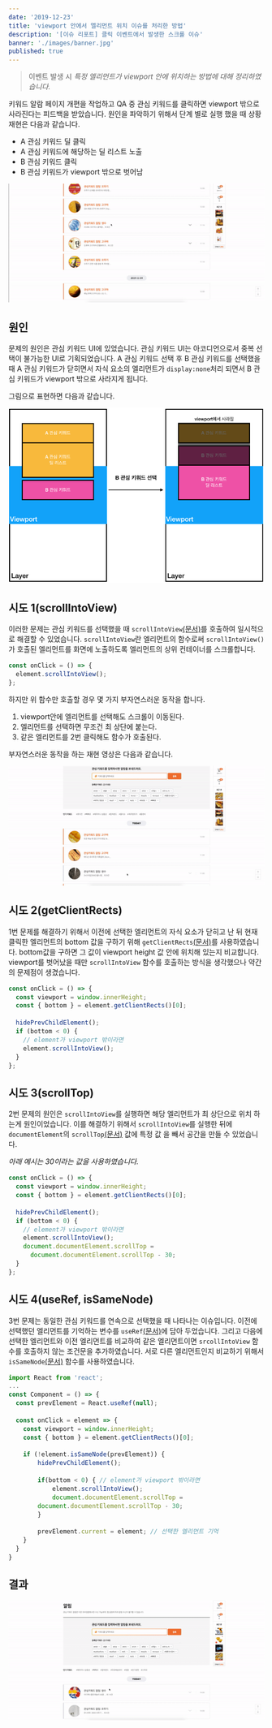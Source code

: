 ```yaml
---
date: '2019-12-23'
title: 'viewport 안에서 엘리먼트 위치 이슈를 처리한 방법'
description: '[이슈 리포트] 클릭 이벤트에서 발생한 스크롤 이슈'
banner: './images/banner.jpg'
published: true
---
```


> 이벤트 발생 시 _특정 엘리먼트가 viewport 안에 위치하는 방법에 대해 정리하였습니다._

키워드 알람 페이지 개편을 작업하고 QA 중 관심 키워드를 클릭하면 viewport 밖으로 사라진다는 피드백을 받았습니다. 원인을 파악하기 위해서 단계 별로 실행 했을 때 상황 재현은 다음과 같습니다.

- A 관심 키워드 딜 클릭
- A 관심 키워드에 해당하는 딜 리스트 노출
- B 관심 키워드 클릭
- B 관심 키워드가 viewport 밖으로 벗어남

![viewport/issue-view-1](https://raw.githubusercontent.com/ESTAID/estaid-starter-blog/master/content/blog/scroll-issue-in-element-viewport/images/issue-view.gif?style=center)

## 원인

문제의 원인은 관심 키워드 UI에 있었습니다. 관심 키워드 UI는 아코디언으로서 중복 선택이 불가능한 UI로 기획되었습니다. A 관심 키워드 선택 후 B 관심 키워드를 선택했을 때 A 관심 키워드가 닫히면서 자식 요소의 엘리먼트가 `display:none`처리 되면서 B 관심 키워드가 viewport 밖으로 사라지게 됩니다.

그림으로 표현하면 다음과 같습니다.

![screen](https://raw.githubusercontent.com/ESTAID/estaid-starter-blog/master/content/blog/scroll-issue-in-element-viewport/images/screen.png?style=center)

## 시도 1(scrollIntoView)

이러한 문제는 관심 키워드를 선택했을 때 `scrollIntoView`[(문서)](https://developer.mozilla.org/en-US/docs/Web/API/Element/scrollIntoView)를 호출하여 일시적으로 해결할 수 있었습니다. `scrollIntoView`란 엘리먼트의 함수로써 `scrollIntoView()`가 호출된 엘리먼트를 화면에 노출하도록 엘리먼트의 상위 컨테이너를 스크롤합니다.

```jsx
const onClick = () => {
  element.scrollIntoView();
};
```

하지만 위 함수만 호출할 경우 몇 가지 부자연스러운 동작을 합니다.

1. viewport안에 엘리먼트를 선택해도 스크롤이 이동된다.
2. 엘리먼트를 선택하면 무조건 최 상단에 붙는다.
3. 같은 엘리먼트를 2번 클릭해도 함수가 호출된다.

부자연스러운 동작을 하는 재현 영상은 다음과 같습니다.

![viewport/issue-view-2](https://raw.githubusercontent.com/ESTAID/estaid-starter-blog/master/content/blog/scroll-issue-in-element-viewport/images/issue-view-2.gif?style=center)

## 시도 2(getClientRects)

1번 문제를 해결하기 위해서 이전에 선택한 엘리먼트의 자식 요소가 닫히고 난 뒤 현재 클릭한 엘리먼트의 bottom 값을 구하기 위해 `getClientRects`[(문서)](https://developer.mozilla.org/en-US/docs/Web/API/Element/getClientRects)를 사용하였습니다. bottom값을 구하면 그 값이 viewport height 값 안에 위치해 있는지 비교합니다. viewport를 벗어났을 때만 `scrollIntoView` 함수를 호출하는 방식을 생각했으나 약간의 문제점이 생겼습니다.

```jsx
const onClick = () => {
  const viewport = window.innerHeight;
  const { bottom } = element.getClientRects()[0];

  hidePrevChildElement();
  if (bottom < 0) {
    // element가 viewport 밖이라면
    element.scrollIntoView();
  }
};
```

## 시도 3(scrollTop)

2번 문제의 원인은 `scrollIntoView`를 실행하면 해당 엘리먼트가 최 상단으로 위치 하는게 원인이었습니다. 이를 해결하기 위해서 `scrollIntoView`를 실행한 뒤에 `documentElement`의 `scrollTop`[(문서)](https://developer.mozilla.org/en-US/docs/Web/API/Element/scrollTop) 값에 특정 값 을 빼서 공간을 만들 수 있었습니다.

_아래 예시는 30이라는 값을 사용하였습니다._

```jsx
const onClick = () => {
  const viewport = window.innerHeight;
  const { bottom } = element.getClientRects()[0];

  hidePrevChildElement();
  if (bottom < 0) {
    // element가 viewport 밖이라면
    element.scrollIntoView();
    document.documentElement.scrollTop =
      document.documentElement.scrollTop - 30;
  }
};
```

## 시도 4(useRef, isSameNode)

3번 문제는 동일한 관심 키워드를 연속으로 선택했을 때 나타나는 이슈입니다. 이전에 선택했던 엘리먼트를 기억하는 변수를 `useRef`[(문서)](https://ko.reactjs.org/docs/hooks-reference.html#useref)에 담아 두었습니다. 그리고 다음에 선택한 엘리먼트와 이전 엘리먼트를 비교하여 같은 엘리먼트이면 `srcollIntoView` 함수를 호출하지 않는 조건문을 추가하였습니다. 서로 다른 엘리먼트인지 비교하기 위해서 `isSameNode`[(문서)](https://developer.mozilla.org/en-US/docs/Web/API/Node/isSameNode) 함수를 사용하였습니다.

```jsx
import React from 'react';
...
const Component = () => {
  const prevElement = React.useRef(null);

  const onClick = element => {
    const viewport = window.innerHeight;
    const { bottom } = element.getClientRects()[0];

    if (!element.isSameNode(prevElement)) {
	    hidePrevChildElement();

	    if(bottom < 0) { // element가 viewport 밖이라면
		    element.scrollIntoView();
		    document.documentElement.scrollTop =
        document.documentElement.scrollTop - 30;
	    }

	    prevElement.current = element; // 선택한 엘리먼트 기억
    }
  }
}
```

## 결과

![solution](https://raw.githubusercontent.com/ESTAID/estaid-starter-blog/master/content/blog/scroll-issue-in-element-viewport/images/solution.gif?style=center)
